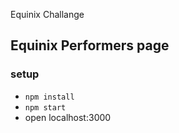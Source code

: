 Equinix Challange


## Equinix Performers page

### setup
- `npm install`
- `npm start`
- open localhost:3000
